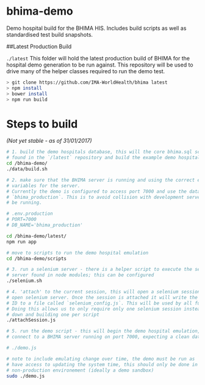 # bhima-demo
Demo hospital build for the BHIMA HIS. Includes build scripts as well as standardised test build snapshots.

##Latest Production Build 

```./latest```
This folder will hold the latest production build of BHIMA for the hospital 
demo generation to be run against. This repository will be used to drive many 
of the helper classes required to run the demo test.

```bash
> git clone https://github.com/IMA-WorldHealth/bhima latest
> npm install 
> bower install
> npm run build
```

# Steps to build 
*(Not yet stable - as of 31/01/2017)*

```sh
# 1. build the demo hospitals database, this will the core bhima.sql scripts 
# found in the `/latest` repository and build the example demo hospital
cd /bhima-demo/
./data/build.sh

# 2. make sure that the BHIMA server is running and using the correct environment 
# variables for the server. 
# Currently the demo is configured to access port 7000 and use the database 
# `bhima_production`. This is to avoid collision with development servers that may 
# be running. 

# .env.production 
# PORT=7000
# DB_NAME='bhima_production'

cd /bhima-demo/latest/
npm run app 

# move to scripts to run the demo hospital emulation
cd /bhima-demo/scripts

# 3. run a selenium server - there is a helper script to execute the selenium 
# server found in node modules; this can be configured 
./selenium.sh 

# 4. 'attach' to the current session, this will open a selenium session with the 
# open selenium server. Once the session is attached it will write the session 
# ID to a file called `selenium_config.js`. This will be used by all future scripts. 
# Doing this allows us to only require only one selenium session instead of tearing 
# down and building one per script 
./attachSession.js

# 5. run the demo script - this will begin the demo hospital emulation, attempting 
# connect to a BHIMA server running on port 7000, expecting a clean database build

# ./demo.js

# note to include emulating change over time, the demo must be run as `sudo` to 
# have access to updating the system time, this should only be done in a secure 
# non-production environement (ideally a demo sandbox) 
sudo ./demo.js

```
